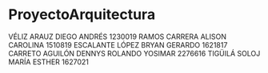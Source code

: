 # ProyectoArquitectura
VÉLIZ ARAUZ DIEGO ANDRÉS                1230019
RAMOS CARRERA ALISON CAROLINA           1510819
ESCALANTE LÓPEZ BRYAN GERARDO	          1621817
CARRETO AGUILÓN DENNYS ROLANDO YOSIMAR	2276616
TIGÜILÁ SOLOJ MARÍA ESTHER	            1627021
